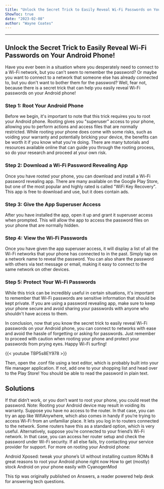 ```yaml
---
title: "Unlock the Secret Trick to Easily Reveal Wi-Fi Passwords on Your Android Phone!"
ShowToc: true 
date: "2023-02-08"
author: "Wayne Coates"
---
```

*****
## Unlock the Secret Trick to Easily Reveal Wi-Fi Passwords on Your Android Phone!

Have you ever been in a situation where you desperately need to connect to a Wi-Fi network, but you can't seem to remember the password? Or maybe you want to connect to a network that someone else has already connected to, but you don't want to bother them for the password? Well, fear not, because there is a secret trick that can help you easily reveal Wi-Fi passwords on your Android phone!

### Step 1: Root Your Android Phone

Before we begin, it's important to note that this trick requires you to root your Android phone. Rooting gives you "superuser" access to your phone, allowing you to perform actions and access files that are normally restricted. While rooting your phone does come with some risks, such as voiding your warranty and potentially bricking your device, the benefits can be worth it if you know what you're doing. There are many tutorials and resources available online that can guide you through the rooting process, so do your research and proceed at your own risk.

### Step 2: Download a Wi-Fi Password Revealing App

Once you have rooted your phone, you can download and install a Wi-Fi password revealing app. There are many available on the Google Play Store, but one of the most popular and highly rated is called "WiFi Key Recovery". This app is free to download and use, but it does contain ads.

### Step 3: Give the App Superuser Access

After you have installed the app, open it up and grant it superuser access when prompted. This will allow the app to access the password files on your phone that are normally hidden.

### Step 4: View the Wi-Fi Passwords

Once you have given the app superuser access, it will display a list of all the Wi-Fi networks that your phone has connected to in the past. Simply tap on a network name to reveal the password. You can also share the password with others via text message or email, making it easy to connect to the same network on other devices.

### Step 5: Protect Your Wi-Fi Passwords

While this trick can be incredibly useful in certain situations, it's important to remember that Wi-Fi passwords are sensitive information that should be kept private. If you are using a password revealing app, make sure to keep your phone secure and avoid sharing your passwords with anyone who shouldn't have access to them.

In conclusion, now that you know the secret trick to easily reveal Wi-Fi passwords on your Android phone, you can connect to networks with ease and avoid the hassle of forgetting or asking for passwords. Just remember to proceed with caution when rooting your phone and protect your passwords from prying eyes. Happy Wi-Fi surfing!

{{< youtube TBP5s8EY978 >}} 



Then, open the .conf file using a text editor, which is probably built into your file manager application. If not, add one to your shopping list and head over to the Play Store! You should be able to read the password in plain text.

 
## Solutions


If that didn’t work, or you don’t want to root your phone, you could reset the password. Note: Rooting your Android device may result in voiding its warranty. Suppose you have no access to the router. In that case, you can try an app like WifiAnywhere, which also comes in handy if you’re trying to access Wi-Fi from an unfamiliar place. It lets you log in to routers connected to the network. Some routers have this as a standard option, which is very useful.
Alternatively, suppose you’re connected to your friend’s Wi-Fi network. In that case, you can access her router setup and check the password under Wi-Fi security. If all else fails, try contacting your service provider for support.
For more on rooting your Android phone:

 

Android Xposed: tweak your phone’s UI without installing custom ROMs
8 great reasons to root your Android phone right now
How to get (mostly) stock Android on your phone easily with CyanogenMod



This tip was originally published on Answers, a reader powered help desk for answering tech questions.





